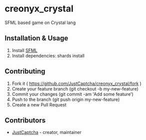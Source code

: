 # creonyx_crystal

SFML based game on Crystal lang

## Installation & Usage

1. Install [SFML](http://www.sfml-dev.org/)
2. Install dependencies: shards install

<!-- ## Usage -->

<!-- ## Development -->


## Contributing

1. Fork it ( https://github.com/JustCaptcha/creonyx_crystal/fork )
2. Create your feature branch (git checkout -b my-new-feature)
3. Commit your changes (git commit -am 'Add some feature')
4. Push to the branch (git push origin my-new-feature)
5. Create a new Pull Request

## Contributors

- [JustCaptcha](https://github.com/JustCaptcha) - creator, maintainer
